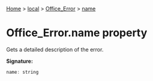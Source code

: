 [Home](./index) &gt; [local](local.md) &gt; [Office\_Error](local.office_error.md) &gt; [name](local.office_error.name.md)

# Office\_Error.name property

Gets a detailed description of the error.

**Signature:**
```javascript
name: string
```
